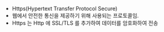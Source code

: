 
* Https(Hypertext Transfer Protocol Secure)
* 웹에서 안전한 통신을 제공하기 위해 사용되는 프로토콜임.
* Https 는 Http 에 SSL/TLS 를 추가하여 데이터를 암호화하여 전송

